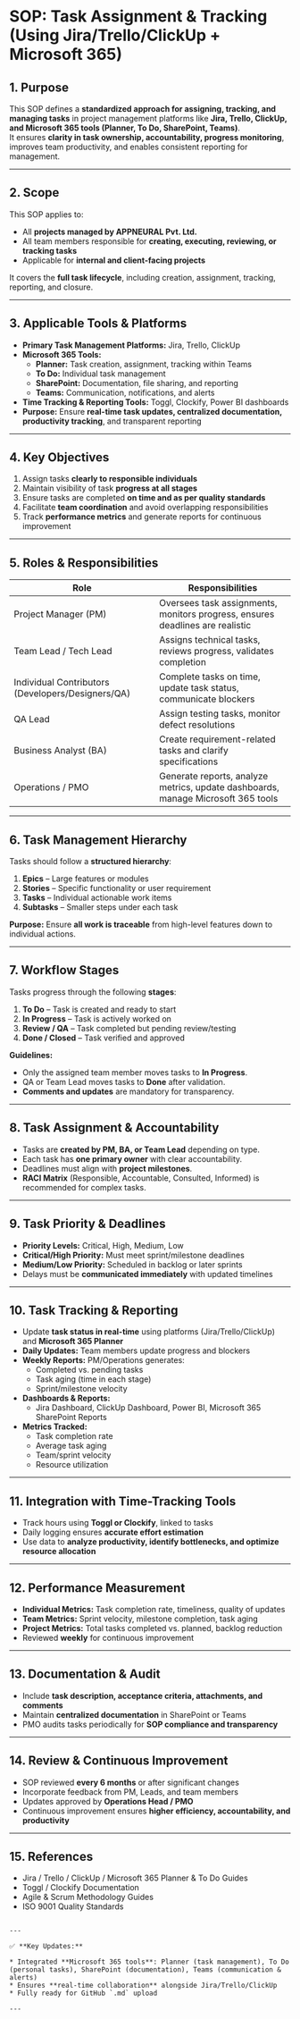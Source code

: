 # SOP: Task Assignment & Tracking (Using Jira/Trello/ClickUp + Microsoft 365)

## **1. Purpose**
This SOP defines a **standardized approach for assigning, tracking, and managing tasks** in project management platforms like **Jira, Trello, ClickUp, and Microsoft 365 tools (Planner, To Do, SharePoint, Teams)**.  
It ensures **clarity in task ownership, accountability, progress monitoring**, improves team productivity, and enables consistent reporting for management.

---

## **2. Scope**
This SOP applies to:  
- All **projects managed by APPNEURAL Pvt. Ltd.**  
- All team members responsible for **creating, executing, reviewing, or tracking tasks**  
- Applicable for **internal and client-facing projects**  

It covers the **full task lifecycle**, including creation, assignment, tracking, reporting, and closure.

---

## **3. Applicable Tools & Platforms**
- **Primary Task Management Platforms:** Jira, Trello, ClickUp  
- **Microsoft 365 Tools:**  
  - **Planner:** Task creation, assignment, tracking within Teams  
  - **To Do:** Individual task management  
  - **SharePoint:** Documentation, file sharing, and reporting  
  - **Teams:** Communication, notifications, and alerts  
- **Time Tracking & Reporting Tools:** Toggl, Clockify, Power BI dashboards  
- **Purpose:** Ensure **real-time task updates, centralized documentation, productivity tracking**, and transparent reporting

---

## **4. Key Objectives**
1. Assign tasks **clearly to responsible individuals**  
2. Maintain visibility of task **progress at all stages**  
3. Ensure tasks are completed **on time and as per quality standards**  
4. Facilitate **team coordination** and avoid overlapping responsibilities  
5. Track **performance metrics** and generate reports for continuous improvement

---

## **5. Roles & Responsibilities**

| Role | Responsibilities |
|------|-----------------|
| Project Manager (PM) | Oversees task assignments, monitors progress, ensures deadlines are realistic |
| Team Lead / Tech Lead | Assigns technical tasks, reviews progress, validates completion |
| Individual Contributors (Developers/Designers/QA) | Complete tasks on time, update task status, communicate blockers |
| QA Lead | Assign testing tasks, monitor defect resolutions |
| Business Analyst (BA) | Create requirement-related tasks and clarify specifications |
| Operations / PMO | Generate reports, analyze metrics, update dashboards, manage Microsoft 365 tools |

---

## **6. Task Management Hierarchy**
Tasks should follow a **structured hierarchy**:  
1. **Epics** – Large features or modules  
2. **Stories** – Specific functionality or user requirement  
3. **Tasks** – Individual actionable work items  
4. **Subtasks** – Smaller steps under each task  

**Purpose:** Ensure **all work is traceable** from high-level features down to individual actions.

---

## **7. Workflow Stages**
Tasks progress through the following **stages**:  
1. **To Do** – Task is created and ready to start  
2. **In Progress** – Task is actively worked on  
3. **Review / QA** – Task completed but pending review/testing  
4. **Done / Closed** – Task verified and approved  

**Guidelines:**  
- Only the assigned team member moves tasks to **In Progress**.  
- QA or Team Lead moves tasks to **Done** after validation.  
- **Comments and updates** are mandatory for transparency.

---

## **8. Task Assignment & Accountability**
- Tasks are **created by PM, BA, or Team Lead** depending on type.  
- Each task has **one primary owner** with clear accountability.  
- Deadlines must align with **project milestones**.  
- **RACI Matrix** (Responsible, Accountable, Consulted, Informed) is recommended for complex tasks.

---

## **9. Task Priority & Deadlines**
- **Priority Levels:** Critical, High, Medium, Low  
- **Critical/High Priority:** Must meet sprint/milestone deadlines  
- **Medium/Low Priority:** Scheduled in backlog or later sprints  
- Delays must be **communicated immediately** with updated timelines

---

## **10. Task Tracking & Reporting**
- Update **task status in real-time** using platforms (Jira/Trello/ClickUp) and **Microsoft 365 Planner**  
- **Daily Updates:** Team members update progress and blockers  
- **Weekly Reports:** PM/Operations generates:  
  - Completed vs. pending tasks  
  - Task aging (time in each stage)  
  - Sprint/milestone velocity  
- **Dashboards & Reports:**  
  - Jira Dashboard, ClickUp Dashboard, Power BI, Microsoft 365 SharePoint Reports  
- **Metrics Tracked:**  
  - Task completion rate  
  - Average task aging  
  - Team/sprint velocity  
  - Resource utilization

---

## **11. Integration with Time-Tracking Tools**
- Track hours using **Toggl or Clockify**, linked to tasks  
- Daily logging ensures **accurate effort estimation**  
- Use data to **analyze productivity, identify bottlenecks, and optimize resource allocation**

---

## **12. Performance Measurement**
- **Individual Metrics:** Task completion rate, timeliness, quality of updates  
- **Team Metrics:** Sprint velocity, milestone completion, task aging  
- **Project Metrics:** Total tasks completed vs. planned, backlog reduction  
- Reviewed **weekly** for continuous improvement

---

## **13. Documentation & Audit**
- Include **task description, acceptance criteria, attachments, and comments**  
- Maintain **centralized documentation** in SharePoint or Teams  
- PMO audits tasks periodically for **SOP compliance and transparency**

---

## **14. Review & Continuous Improvement**
- SOP reviewed **every 6 months** or after significant changes  
- Incorporate feedback from PM, Leads, and team members  
- Updates approved by **Operations Head / PMO**  
- Continuous improvement ensures **higher efficiency, accountability, and productivity**

---

## **15. References**
- Jira / Trello / ClickUp / Microsoft 365 Planner & To Do Guides  
- Toggl / Clockify Documentation  
- Agile & Scrum Methodology Guides  
- ISO 9001 Quality Standards

```

---

✅ **Key Updates:**

* Integrated **Microsoft 365 tools**: Planner (task management), To Do (personal tasks), SharePoint (documentation), Teams (communication & alerts)
* Ensures **real-time collaboration** alongside Jira/Trello/ClickUp
* Fully ready for GitHub `.md` upload

---
